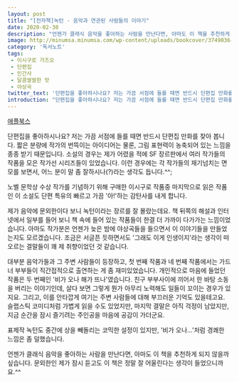 ```yaml
---
layout: post
title: "[전자책]녹턴 - 음악과 연관된 사람들의 이야기"
date: 2020-02-30
description: "언젠가 클래식 음악을 좋아하는 사람을 만난다면, 아마도 이 책을 추천하게 되지 않을까 싶습니다. 문외한인 제가 잠시 듣고도 이 책은 정말 잘 어울린다는 생각이 들었으니까요."
image: http://minumsa.minumsa.com/wp-content/uploads/bookcover/3749036-large.jpg
category: '독서노트'
tags: 
 - 이시구로 가즈오
 - 단편집
 - 인간사
 - 달콤쌀쌀한 맛
 - 야상곡
twitter_text: '단편집을 좋아하시나요? 저는 가끔 서점에 들를 때면 반드시 단편집 만화를 찾아 봅니다. '
introduction: "단편집을 좋아하시나요? 저는 가끔 서점에 들를 때면 반드시 단편집 만화를 찾아 봅니다. "
---
```


[애플북스](https://books.apple.com/us/book/%EB%85%B9%ED%84%B4/id1297162478)

단편집을 좋아하시나요? 저는 가끔 서점에 들를 때면 반드시 단편집 만화를 찾아 봅니다. 짧은 분량에 작가의 번뜩이는 아이디어는 물론, 그림 표현력이 농축되어 있는 느낌을 종종 받기 때문입니다. 소설의 경우는 제가 어렸을 적에 SF 장르판에서 여러 작가들의 작품을 모은 작가선 시리즈들이 있었습니다. 이런 경우에는 각 작가들의 재기넘치는 면모를 보면서, 어느 분이 말 좀 잘하시나(?)라는 생각도 듭니다.^^;

노벨 문학상 수상 작가를 기념하기 위해 구매한 이시구로 작품중 마지막으로 읽은 작품인 이 소설도 단편 특유의 빠르고 가끔 '아!'하는 감탄사를 내게 합니다.

제가 음악에 문외한이다 보니 녹턴이라는 장르를 잘 몰랐는데요. 책 뒤쪽의 해설과 인터넷에서 일부를 들어 보니 책 속에 들어 있는 작품들이 한결 더 가까이 다가가는 느낌이었습니다. 아마도 작가분은 언젠가 늦은 밤에 야상곡들을 들으면서 이 이야기들을 만들었는지도 모르겠습니다. 조금은 서글픈 듯하면서도 '그래도 이게 인생이지'라는 생각이 떠오르는 결말들이 꽤 제 취향이었던 것 같습니다.

대부분 음악가들과 그 주변 사람들이 등장하고, 첫 번째 작품과 네 번째 작품에서는 가드너 부부들이 직간접적으로 출연하는 게 좀 재미있었습니다. 개인적으로 마음에 들었던 작품은 두 번째인 '비가 오나 해가 뜨나'였습니다. 친구 부부사이에 끼어서 한 바탕 소동을 버리는 이야기인데, 살다 보면 그렇게 뭔가 아무리 노력해도 일들이 꼬이는 경우가 있지요. 그리고, 이를 안타깝게 여기는 주변 사람들에 대해 부끄러운 기억도 있을테고요. 슬랩스틱 코미디처럼 가볍게 읽을 수도 있었지만, 마지막 결말은 아직 걱정이 남았지만, 지금 순간을 잠시 즐기려는 주인공을 마음에 공감이 가더군요.

표제작 녹턴도 중간에 상을 빼돌리는 코믹한 설정이 있지만, '비가 오나...'처럼 경쾌한 느낌은 좀 덜했습니다.

언젠가 클래식 음악을 좋아하는 사람을 만난다면, 아마도 이 책을 추천하게 되지 않을까 싶습니다. 문외한인 제가 잠시 듣고도 이 책은 정말 잘 어울린다는 생각이 들었으니까요.^^
